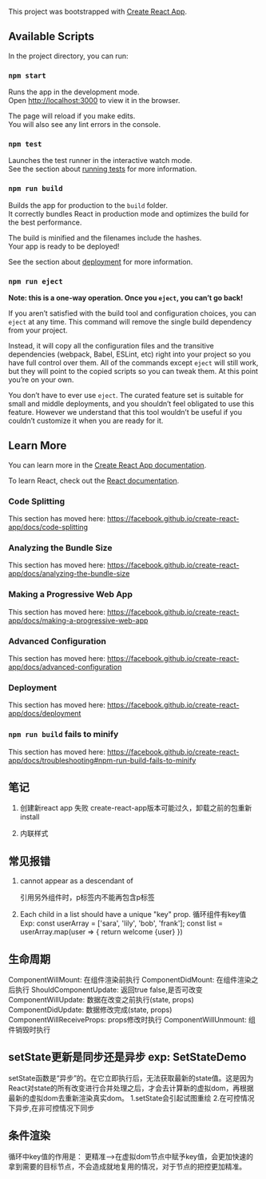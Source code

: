 This project was bootstrapped with [Create React App](https://github.com/facebook/create-react-app).

## Available Scripts

In the project directory, you can run:

### `npm start`

Runs the app in the development mode.<br />
Open [http://localhost:3000](http://localhost:3000) to view it in the browser.

The page will reload if you make edits.<br />
You will also see any lint errors in the console.

### `npm test`

Launches the test runner in the interactive watch mode.<br />
See the section about [running tests](https://facebook.github.io/create-react-app/docs/running-tests) for more information.

### `npm run build`

Builds the app for production to the `build` folder.<br />
It correctly bundles React in production mode and optimizes the build for the best performance.

The build is minified and the filenames include the hashes.<br />
Your app is ready to be deployed!

See the section about [deployment](https://facebook.github.io/create-react-app/docs/deployment) for more information.

### `npm run eject`

**Note: this is a one-way operation. Once you `eject`, you can’t go back!**

If you aren’t satisfied with the build tool and configuration choices, you can `eject` at any time. This command will remove the single build dependency from your project.

Instead, it will copy all the configuration files and the transitive dependencies (webpack, Babel, ESLint, etc) right into your project so you have full control over them. All of the commands except `eject` will still work, but they will point to the copied scripts so you can tweak them. At this point you’re on your own.

You don’t have to ever use `eject`. The curated feature set is suitable for small and middle deployments, and you shouldn’t feel obligated to use this feature. However we understand that this tool wouldn’t be useful if you couldn’t customize it when you are ready for it.

## Learn More

You can learn more in the [Create React App documentation](https://facebook.github.io/create-react-app/docs/getting-started).

To learn React, check out the [React documentation](https://reactjs.org/).

### Code Splitting

This section has moved here: https://facebook.github.io/create-react-app/docs/code-splitting

### Analyzing the Bundle Size

This section has moved here: https://facebook.github.io/create-react-app/docs/analyzing-the-bundle-size

### Making a Progressive Web App

This section has moved here: https://facebook.github.io/create-react-app/docs/making-a-progressive-web-app

### Advanced Configuration

This section has moved here: https://facebook.github.io/create-react-app/docs/advanced-configuration

### Deployment

This section has moved here: https://facebook.github.io/create-react-app/docs/deployment

### `npm run build` fails to minify

This section has moved here: https://facebook.github.io/create-react-app/docs/troubleshooting#npm-run-build-fails-to-minify









## 笔记
1. 创建新react app 失败
create-react-app版本可能过久，卸载之前的包重新install

2. 内联样式
<div style={{ height: 100%, height: '50px' }}></div>

## 常见报错
1. <p> cannot appear as a descendant of <p> 引用另外组件时，p标签内不能再包含p标签

2. Each child in a list should have a unique "key" prop. 循环组件有key值
Exp:
const userArray = ['sara', 'lily', 'bob', 'frank'];
const list = userArray.map(user => {
  return <span key={user}>welcome {user}</span>
})

## 生命周期
  ComponentWillMount: 在组件渲染前执行
  ComponentDidMount: 在组件渲染之后执行
  ShouldComponentUpdate: 返回true false,是否可改变
  ComponentWillUpdate: 数据在改变之前执行(state, props)
  ComponentDidUpdate: 数据修改完成(state, props)
  ComponentWillReceiveProps: props修改时执行
  ComponentWillUnmount: 组件销毁时执行

## setState更新是同步还是异步 exp: SetStateDemo 
setState函数是“异步”的。在它立即执行后，无法获取最新的state值。这是因为React对state的所有改变进行合并处理之后，才会去计算新的虚拟dom，再根据最新的虚拟dom去重新渲染真实dom。
1.setState会引起试图重绘
2.在可控情况下异步,在非可控情况下同步

## 条件渲染
循环中key值的作用是：
更精准-->在虚拟dom节点中赋予key值，会更加快速的拿到需要的目标节点，不会造成就地复用的情况，对于节点的把控更加精准。
